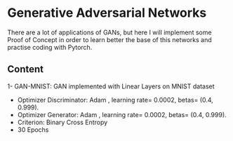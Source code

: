 # Generative Adversarial Networks
There are a lot of applications of GANs, but here I will implement some Proof of Concept in order to learn better the base of this networks and practise coding with Pytorch.


## Content
1- GAN-MNIST: GAN implemented with Linear Layers on MNIST dataset
  - Optimizer Discriminator: Adam , learning rate= 0.0002, betas= (0.4, 0.999).
  - Optimizer Generator: Adam , learning rate= 0.0002, betas= (0.4, 0.999).
  - Criterion: Binary Cross Entropy
  - 30 Epochs

